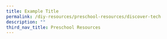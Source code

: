 ```yaml
---
title: Example Title
permalink: /diy-resources/preschool-resources/discover-tech
description: ""
third_nav_title: Preschool Resources
---
```

